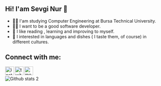 ## Hi! I'am Sevgi Nur 🦋
- 👩‍🎓 I'am studying Computer Engineering at Bursa Technical University.
- 👩‍💻 I want to be a good software developer. 
- 🥰 I like reading , learning and improving to myself.
- 🧁 I interested in languages and dishes ( I taste them, of course) in different cultures.

## Connect with me:


<a href="https://www.instagram.com/sevginuroksz"><img align="left" alt="instagram" width="28px" src="https://user-images.githubusercontent.com/90787721/200420533-f7b8ffb6-1cf3-47ea-a512-e55f5f27f604.png" /></a>

<a href="https://www.linkedin.com/in/sevgi-nur-oksuz-8b91a5219"><img align="left"  alt="twitter" width="28px" src ="https://user-images.githubusercontent.com/90787721/200421378-d622d9b4-5ab6-457e-85c2-d677b635b9c7.png"/></a>

<a href="https://medium.com/@sevginuroksuz"><img align="left" alt="medium" width="28px" src ="https://cdn.iconscout.com/icon/free/png-512/medium-47-433328.png"/></a>
<br/>

![Github stats 2](https://github-readme-stats.vercel.app/api?username=sevginuroksuz&show_icons=true&theme=synthwave&card_width=1000&card_height=1000)



